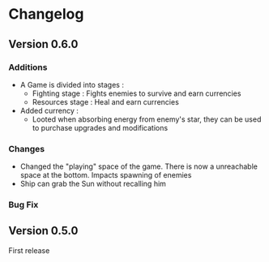 # Changelog 

## Version 0.6.0

### Additions

- A Game is divided into stages :
  - Fighting stage : Fights enemies to survive and earn currencies
  - Resources stage : Heal and earn currencies
- Added currency :
  - Looted when absorbing energy from enemy's star, they can be used to purchase upgrades and modifications 

### Changes

- Changed the "playing" space of the game. There is now a unreachable space at the bottom. Impacts spawning of enemies
- Ship can grab the Sun without recalling him 

### Bug Fix


## Version 0.5.0

First release